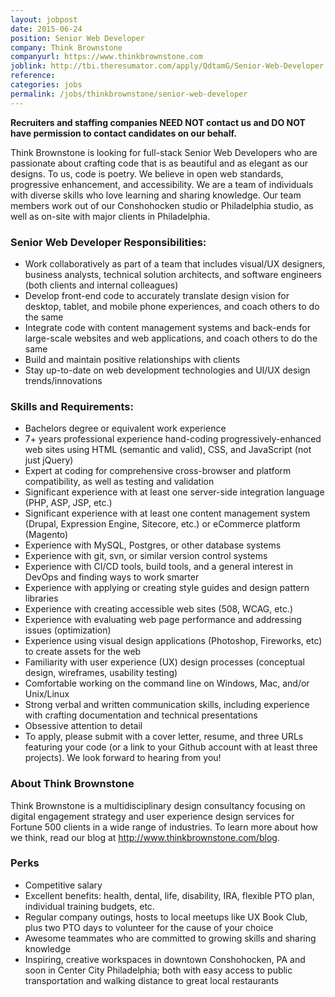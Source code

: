 ```yaml
---
layout: jobpost
date: 2015-06-24
position: Senior Web Developer
company: Think Brownstone
companyurl: https://www.thinkbrownstone.com
joblink: http://tbi.theresumator.com/apply/QdtamG/Senior-Web-Developer.html
reference:
categories: jobs
permalink: /jobs/thinkbrownstone/senior-web-developer
---
```


**Recruiters and staffing companies NEED NOT contact us and DO NOT have permission to contact candidates on our behalf.**

Think Brownstone is looking for full-stack Senior Web Developers who are passionate about crafting code that is as beautiful and as elegant as our designs. To us, code is poetry. We believe in open web standards, progressive enhancement, and accessibility. We are a team of individuals with diverse skills who love learning and sharing knowledge. Our team members work out of our Conshohocken studio or Philadelphia studio, as well as on-site with major clients in Philadelphia.

### Senior Web Developer Responsibilities:
* Work collaboratively as part of a team that includes visual/UX designers, business analysts, technical solution architects, and software engineers (both clients and internal colleagues)
* Develop front-end code to accurately translate design vision for desktop, tablet, and mobile phone experiences, and coach others to do the same
* Integrate code with content management systems and back-ends for large-scale websites and web applications, and coach others to do the same
* Build and maintain positive relationships with clients
* Stay up-to-date on web development technologies and UI/UX design trends/innovations

### Skills and Requirements:
* Bachelors degree or equivalent work experience
* 7+ years professional experience hand-coding progressively-enhanced web sites using HTML (semantic and valid), CSS, and JavaScript (not just jQuery)
* Expert at coding for comprehensive cross-browser and platform compatibility, as well as testing and validation
* Significant experience with at least one server-side integration language (PHP, ASP, JSP, etc.)
* Significant experience with at least one content management system (Drupal, Expression Engine, Sitecore, etc.) or eCommerce platform (Magento)
* Experience with MySQL, Postgres, or other database systems
* Experience with git, svn, or similar version control systems
* Experience with CI/CD tools, build tools, and a general interest in DevOps and finding ways to work smarter
* Experience with applying or creating style guides and design pattern libraries
* Experience with creating accessible web sites (508, WCAG, etc.)
* Experience with evaluating web page performance and addressing issues (optimization)
* Experience using visual design applications (Photoshop, Fireworks, etc) to create assets for the web
* Familiarity with user experience (UX) design processes (conceptual design, wireframes, usability testing)
* Comfortable working on the command line on Windows, Mac, and/or Unix/Linux
* Strong verbal and written communication skills, including experience with crafting documentation and technical presentations
* Obsessive attention to detail
* To apply, please submit with a cover letter, resume, and three URLs featuring your code (or a link to your Github account with at least three projects). We look forward to hearing from you!

### About Think Brownstone
Think Brownstone is a multidisciplinary design consultancy focusing on digital engagement strategy and user experience design services for Fortune 500 clients in a wide range of industries. To learn more about how we think, read our blog at <a href="http://www.thinkbrownstone.com/blog" target="_blank">http://www.thinkbrownstone.com/blog</a>.

### Perks
* Competitive salary
* Excellent benefits: health, dental, life, disability, IRA, flexible PTO plan, individual training budgets, etc.
* Regular company outings, hosts to local meetups like UX Book Club, plus two PTO days to volunteer for the cause of your choice
* Awesome teammates who are committed to growing skills and sharing knowledge
* Inspiring, creative workspaces in downtown Conshohocken, PA and soon in Center City Philadelphia; both with easy access to public transportation and walking distance to great local restaurants